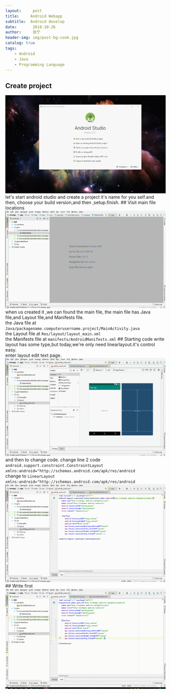 ```yaml
---
layout:     post
title:     Android Webapp
subtitle:  Android develop 
date:       2018-10-26  
author:     张宁
header-img: img/post-bg-cook.jpg
catalog: true
tags:
    - Android
    - Java
    - Programming Language
---
```

## Create project
<img src='/img/android-webapp-create-project.gif'>
<br>
let's start android studio and create a project it's name for you self.and then, choose your build version,and then ,setup.finish.
## Visit main file locations
<img src='/img/android-webapp-visit-location.gif'>
<br>
when us created it ,we can found the main file,  the main file has  Java file,and Layout file,and Manifests file.
<br>
the Java file at  <code>Java/packagename.computerusername.project/MainActivity.java</code>
<br>
the Layout file at <code>Res/layout/layout_main.xml</code>
<br>
the Manifests file at <code>manifests/AndroidManifests.xml</code>
## Starting code write
layout has some type,but today,we're only need linearlayout.it's control easy.
<br>
enter layout edit text page.
<img src='/img/android-webapp-choose-layoutfile.gif'>
and then to change code.
change line 2 code<br><code>android.support.constraint.ConstraintLayout xmlns:android="http://schemas.android.com/apk/res/android</code><br>
change to 
<code>LinearLayout xmlns:android="http://schemas.android.com/apk/res/android</code>
<img src='/img/android-webapp-change-layout.gif'>
## Write first
<img src="/img/android-webapp-create-webviewid.gif">